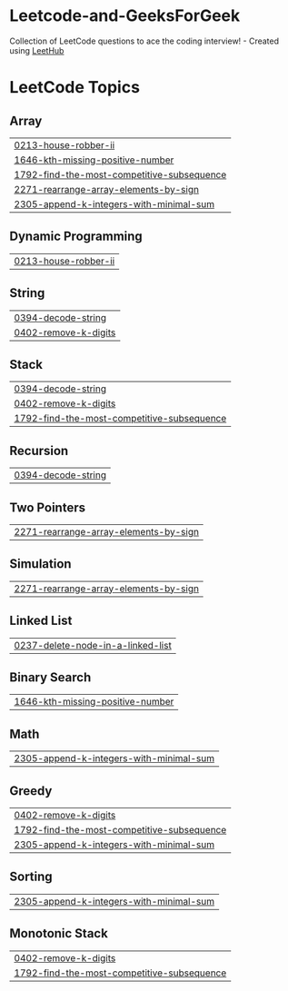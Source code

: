 # Leetcode-and-GeeksForGeek
Collection of LeetCode questions to ace the coding interview! - Created using [LeetHub](https://github.com/QasimWani/LeetHub)

<!---LeetCode Topics Start-->
# LeetCode Topics
## Array
|  |
| ------- |
| [0213-house-robber-ii](https://github.com/Aadarsh-aadi/Leetcode-and-GeeksForGeek/tree/master/0213-house-robber-ii) |
| [1646-kth-missing-positive-number](https://github.com/Aadarsh-aadi/Leetcode-and-GeeksForGeek/tree/master/1646-kth-missing-positive-number) |
| [1792-find-the-most-competitive-subsequence](https://github.com/Aadarsh-aadi/Leetcode-and-GeeksForGeek/tree/master/1792-find-the-most-competitive-subsequence) |
| [2271-rearrange-array-elements-by-sign](https://github.com/Aadarsh-aadi/Leetcode-and-GeeksForGeek/tree/master/2271-rearrange-array-elements-by-sign) |
| [2305-append-k-integers-with-minimal-sum](https://github.com/Aadarsh-aadi/Leetcode-and-GeeksForGeek/tree/master/2305-append-k-integers-with-minimal-sum) |
## Dynamic Programming
|  |
| ------- |
| [0213-house-robber-ii](https://github.com/Aadarsh-aadi/Leetcode-and-GeeksForGeek/tree/master/0213-house-robber-ii) |
## String
|  |
| ------- |
| [0394-decode-string](https://github.com/Aadarsh-aadi/Leetcode-and-GeeksForGeek/tree/master/0394-decode-string) |
| [0402-remove-k-digits](https://github.com/Aadarsh-aadi/Leetcode-and-GeeksForGeek/tree/master/0402-remove-k-digits) |
## Stack
|  |
| ------- |
| [0394-decode-string](https://github.com/Aadarsh-aadi/Leetcode-and-GeeksForGeek/tree/master/0394-decode-string) |
| [0402-remove-k-digits](https://github.com/Aadarsh-aadi/Leetcode-and-GeeksForGeek/tree/master/0402-remove-k-digits) |
| [1792-find-the-most-competitive-subsequence](https://github.com/Aadarsh-aadi/Leetcode-and-GeeksForGeek/tree/master/1792-find-the-most-competitive-subsequence) |
## Recursion
|  |
| ------- |
| [0394-decode-string](https://github.com/Aadarsh-aadi/Leetcode-and-GeeksForGeek/tree/master/0394-decode-string) |
## Two Pointers
|  |
| ------- |
| [2271-rearrange-array-elements-by-sign](https://github.com/Aadarsh-aadi/Leetcode-and-GeeksForGeek/tree/master/2271-rearrange-array-elements-by-sign) |
## Simulation
|  |
| ------- |
| [2271-rearrange-array-elements-by-sign](https://github.com/Aadarsh-aadi/Leetcode-and-GeeksForGeek/tree/master/2271-rearrange-array-elements-by-sign) |
## Linked List
|  |
| ------- |
| [0237-delete-node-in-a-linked-list](https://github.com/Aadarsh-aadi/Leetcode-and-GeeksForGeek/tree/master/0237-delete-node-in-a-linked-list) |
## Binary Search
|  |
| ------- |
| [1646-kth-missing-positive-number](https://github.com/Aadarsh-aadi/Leetcode-and-GeeksForGeek/tree/master/1646-kth-missing-positive-number) |
## Math
|  |
| ------- |
| [2305-append-k-integers-with-minimal-sum](https://github.com/Aadarsh-aadi/Leetcode-and-GeeksForGeek/tree/master/2305-append-k-integers-with-minimal-sum) |
## Greedy
|  |
| ------- |
| [0402-remove-k-digits](https://github.com/Aadarsh-aadi/Leetcode-and-GeeksForGeek/tree/master/0402-remove-k-digits) |
| [1792-find-the-most-competitive-subsequence](https://github.com/Aadarsh-aadi/Leetcode-and-GeeksForGeek/tree/master/1792-find-the-most-competitive-subsequence) |
| [2305-append-k-integers-with-minimal-sum](https://github.com/Aadarsh-aadi/Leetcode-and-GeeksForGeek/tree/master/2305-append-k-integers-with-minimal-sum) |
## Sorting
|  |
| ------- |
| [2305-append-k-integers-with-minimal-sum](https://github.com/Aadarsh-aadi/Leetcode-and-GeeksForGeek/tree/master/2305-append-k-integers-with-minimal-sum) |
## Monotonic Stack
|  |
| ------- |
| [0402-remove-k-digits](https://github.com/Aadarsh-aadi/Leetcode-and-GeeksForGeek/tree/master/0402-remove-k-digits) |
| [1792-find-the-most-competitive-subsequence](https://github.com/Aadarsh-aadi/Leetcode-and-GeeksForGeek/tree/master/1792-find-the-most-competitive-subsequence) |
<!---LeetCode Topics End-->